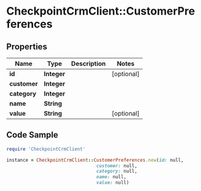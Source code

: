# CheckpointCrmClient::CustomerPreferences

## Properties

Name | Type | Description | Notes
------------ | ------------- | ------------- | -------------
**id** | **Integer** |  | [optional] 
**customer** | **Integer** |  | 
**category** | **Integer** |  | 
**name** | **String** |  | 
**value** | **String** |  | [optional] 

## Code Sample

```ruby
require 'CheckpointCrmClient'

instance = CheckpointCrmClient::CustomerPreferences.new(id: null,
                                 customer: null,
                                 category: null,
                                 name: null,
                                 value: null)
```


